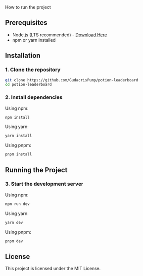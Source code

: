How to run the project

## Prerequisites
- Node.js (LTS recommended) - [Download Here](https://nodejs.org/)
- npm or yarn installed

## Installation

### 1. Clone the repository
```sh
git clone https://github.com/GudacrisPump/potion-leaderboard
cd potion-leaderboard
```

### 2. Install dependencies
Using npm:
```sh
npm install
```
Using yarn:
```sh
yarn install
```
Using pnpm:
```sh
pnpm install
```

## Running the Project

### 3. Start the development server
Using npm:
```sh
npm run dev
```
Using yarn:
```sh
yarn dev
```
Using pnpm:
```sh
pnpm dev
```

## License
This project is licensed under the MIT License.

